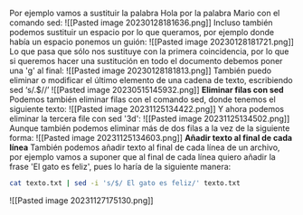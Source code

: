 Por ejemplo vamos a sustituir la palabra Hola por la palabra Mario con el comando sed:
![[Pasted image 20230128181636.png]]
Incluso también podemos sustituir un espacio por lo que queramos, por ejemplo donde había un espacio ponemos un guión:
![[Pasted image 20230128181721.png]]
Lo que pasa que sólo nos sustituye con la primera coincidencia, por lo que si queremos hacer una sustitución en todo el documento debemos poner una 'g' al final:
![[Pasted image 20230128181813.png]]
También puedo eliminar o modificar el último elemento de una cadena de texto, escribiendo sed ‘s/.$//’
![[Pasted image 20230515145932.png]]
**Eliminar filas con sed**
Podemos también eliminar filas con el comando sed, donde tenemos el siguiente texto:
![[Pasted image 20231125134422.png]]
Y ahora podemos eliminar la tercera file con sed '3d':
![[Pasted image 20231125134502.png]]
Aunque también podemos eliminar más de dos filas a la vez de la siguiente forma:
![[Pasted image 20231125134603.png]]
**Añadir texto al final de cada línea**
También podemos añadir texto al final de cada línea de un archivo, por ejemplo vamos a suponer que al final de cada línea quiero añadir la frase 'El gato es feliz', pues lo haría de la siguiente manera:
```bash
cat texto.txt | sed -i 's/$/ El gato es feliz/' texto.txt
```
![[Pasted image 20231127175130.png]]
